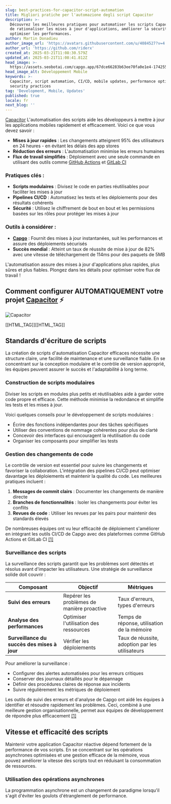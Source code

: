 ```yaml
---
slug: best-practices-for-capacitor-script-automation
title: Migliori pratiche per l'automazione degli script Capacitor
description: >-
  Découvrez les meilleures pratiques pour automatiser les scripts Capacitor afin
  de rationaliser les mises à jour d'applications, améliorer la sécurité et
  optimiser les performances.
author: Martin Donadieu
author_image_url: 'https://avatars.githubusercontent.com/u/4084527?v=4'
author_url: 'https://github.com/riderx'
created_at: 2025-03-21T11:08:30.579Z
updated_at: 2025-03-21T11:08:41.812Z
head_image: >-
  https://assets.seobotai.com/capgo.app/67dce66283b63ee70fa0e1e4-1742555321812.jpg
head_image_alt: Développement Mobile
keywords: >-
  Capacitor, script automation, CI/CD, mobile updates, performance optimization,
  security practices
tag: 'Development, Mobile, Updates'
published: true
locale: fr
next_blog: ''
---
```


[Capacitor](https://capacitorjscom/) L'automatisation des scripts aide les développeurs à mettre à jour les applications mobiles rapidement et efficacement. Voici ce que vous devez savoir :

-   **Mises à jour rapides** : Les changements atteignent 95% des utilisateurs en 24 heures - en évitant les délais des app stores
-   **Réduction des erreurs** : L'automatisation minimise les erreurs humaines
-   **Flux de travail simplifiés** : Déploiement avec une seule commande en utilisant des outils comme [GitHub Actions](https://docsgithubcom/actions) et [GitLab CI](https://docsgitlabcom/ee/ci/)

### Pratiques clés :

-   **Scripts modulaires** : Divisez le code en parties réutilisables pour faciliter les mises à jour
-   **Pipelines CI/CD** : Automatisez les tests et les déploiements pour des résultats cohérents
-   **Sécurité** : Utilisez le chiffrement de bout en bout et les permissions basées sur les rôles pour protéger les mises à jour

### Outils à considérer :

-   **[Capgo](https://capgoapp/)** : Fournit des mises à jour instantanées, suit les performances et assure des déploiements sécurisés
-   **Succès mondial** : Atteint un taux de réussite de mise à jour de 82% avec une vitesse de téléchargement de 114ms pour des paquets de 5MB

L'automatisation assure des mises à jour d'applications plus rapides, plus sûres et plus fiables. Plongez dans les détails pour optimiser votre flux de travail !

## Comment configurer AUTOMATIQUEMENT votre projet [Capacitor](https://capacitorjscom/) ⚡️

![Capacitor](https://mars-imagesimgixnet/seobot/screenshots/capacitorjscom-4c1a6a7e452082d30f5bff9840b00b7d-2025-03-21jpg?auto=compress)

[[HTML_TAG]][[HTML_TAG]]

## Standards d'écriture de scripts

La création de scripts d'automatisation Capacitor efficaces nécessite une structure claire, une facilité de maintenance et une surveillance fiable. En se concentrant sur la conception modulaire et le contrôle de version approprié, les équipes peuvent assurer le succès et l'adaptabilité à long terme.

### Construction de scripts modulaires

Diviser les scripts en modules plus petits et réutilisables aide à garder votre code propre et efficace. Cette méthode minimise la redondance et simplifie les tests et les mises à jour.

Voici quelques conseils pour le développement de scripts modulaires :

-   Écrire des fonctions indépendantes pour des tâches spécifiques
-   Utiliser des conventions de nommage cohérentes pour plus de clarté
-   Concevoir des interfaces qui encouragent la réutilisation du code
-   Organiser les composants pour simplifier les tests

### Gestion des changements de code

Le contrôle de version est essentiel pour suivre les changements et favoriser la collaboration. L'intégration des pipelines CI/CD peut optimiser davantage les déploiements et maintenir la qualité du code. Les meilleures pratiques incluent :

1.  **Messages de commit clairs** : Documenter les changements de manière directe
2.  **Branches de fonctionnalités** : Isoler les changements pour éviter les conflits
3.  **Revues de code** : Utiliser les revues par les pairs pour maintenir des standards élevés

De nombreuses équipes ont vu leur efficacité de déploiement s'améliorer en intégrant les outils CI/CD de Capgo avec des plateformes comme GitHub Actions et GitLab CI [\[1\]](https://capgoapp/)

### Surveillance des scripts

La surveillance des scripts garantit que les problèmes sont détectés et résolus avant d'impacter les utilisateurs. Une stratégie de surveillance solide doit couvrir :

| Composant | Objectif | Métriques |
| --- | --- | --- |
| **Suivi des erreurs** | Repérer les problèmes de manière proactive | Taux d'erreurs, types d'erreurs |
| **Analyse des performances** | Optimiser l'utilisation des ressources | Temps de réponse, utilisation de la mémoire |
| **Surveillance du succès des mises à jour** | Vérifier les déploiements | Taux de réussite, adoption par les utilisateurs |

Pour améliorer la surveillance :

-   Configurer des alertes automatisées pour les erreurs critiques
-   Conserver des journaux détaillés pour le dépannage
-   Définir des procédures claires de réponse aux incidents
-   Suivre régulièrement les métriques de déploiement

Les outils de suivi des erreurs et d'analyse de Capgo ont aidé les équipes à identifier et résoudre rapidement les problèmes. Ceci, combiné à une meilleure gestion organisationnelle, permet aux équipes de développement de répondre plus efficacement [\[1\]](https://capgoapp/)

## Vitesse et efficacité des scripts

Maintenir votre application Capacitor réactive dépend fortement de la performance de vos scripts. En se concentrant sur les opérations asynchrones optimisées et une gestion efficace de la mémoire, vous pouvez améliorer la vitesse des scripts tout en réduisant la consommation de ressources.

### Utilisation des opérations asynchrones

La programmation asynchrone est un changement de paradigme lorsqu'il s'agit d'éviter les goulots d'étranglement de performance.